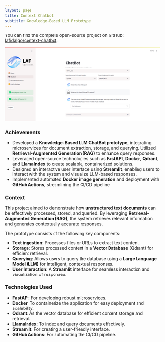 ```yaml
---
layout: page
title: Context Chatbot
subtitle: Knowledge-Based LLM Prototype
---
```


You can find the complete open-source project on GitHub: [lafidalgo/context-chatbot](https://github.com/lafidalgo/context-chatbot).

![Chatbot](assets/context-chatbot/chatbot.png)

### Achievements

- Developed a **Knowledge-Based LLM ChatBot prototype**, integrating microservices for document extraction, storage, and querying. Utilized **Retrieval-Augmented Generation (RAG)** to enhance query responses.
- Leveraged open-source technologies such as **FastAPI**, **Docker**, **Qdrant**, and **LlamaIndex** to create scalable, containerized solutions.
- Designed an interactive user interface using **Streamlit**, enabling users to interact with the system and visualize LLM-based responses.
- Implemented automated **Docker image generation** and deployment with **GitHub Actions**, streamlining the CI/CD pipeline.

### Context

This project aimed to demonstrate how **unstructured text documents** can be effectively processed, stored, and queried. By leveraging **Retrieval-Augmented Generation (RAG)**, the system retrieves relevant information and generates contextually accurate responses.

The prototype consists of the following key components:
- **Text ingestion**: Processes files or URLs to extract text content.
- **Storage**: Stores processed content in a **Vector Database** (Qdrant) for efficient retrieval.
- **Querying**: Allows users to query the database using a **Large Language Model (LLM)** for intelligent, contextual responses.
- **User Interaction**: A **Streamlit** interface for seamless interaction and visualization of responses.

### Technologies Used

- **FastAPI**: For developing robust microservices.
- **Docker**: To containerize the application for easy deployment and scalability.
- **Qdrant**: As the vector database for efficient content storage and retrieval.
- **LlamaIndex**: To index and query documents effectively.
- **Streamlit**: For creating a user-friendly interface.
- **GitHub Actions**: For automating the CI/CD pipeline.
